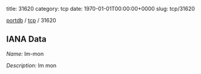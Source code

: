 title: 31620
category: tcp
date: 1970-01-01T00:00:00+0000
slug: tcp/31620

[portdb](/) / [tcp](/category/tcp.html) / 31620


## IANA Data

_Name:_ lm-mon

_Description:_ lm mon

